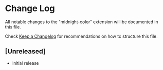# Change Log
All notable changes to the "midnight-color" extension will be documented in this file.

Check [Keep a Changelog](http://keepachangelog.com/) for recommendations on how to structure this file.

## [Unreleased]
- Initial release
